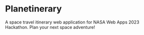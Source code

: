 # Planetinerary
A space travel itinerary web application for NASA Web Apps 2023 Hackathon. Plan your next space adventure!
